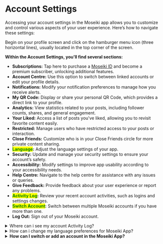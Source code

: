 # Account Settings



Accessing your account settings in the Moseiki app allows you to customize and control various aspects of your user experience. Here’s how to navigate these settings:

Begin on your profile screen and click on the hamburger menu icon (three horizontal lines), usually located in the top corner of the screen.

**Within the Account Settings, you'll find several sections:**

* **Subscriptions:** Tap here to purchase a [Moseiki ID](../../moseiki-features/moseiki-id.md) and become a premium subscriber, unlocking additional features.
* **Account Centre:** Use this option to switch between linked accounts or edit your profile details.
* **Notifications:** Modify your notification preferences to manage how you receive alerts.
* **My QR Code:** Display or share your personal QR Code, which provides a direct link to your profile.
* **Analytics:** View statistics related to your posts, including follower counts, shares, and general engagement.
* **Your Liked:** Access a list of posts you've liked, allowing you to revisit favorite content easily.
* **Restricted:** Manage users who have restricted access to your posts or interaction.
* **Close Friends:** Customize who is in your Close Friends circle for more private content sharing.
* <mark style="color:green;">**Language**</mark>**:** Adjust the language settings of your app.
* **Security:** Update and manage your security settings to ensure your account’s safety.
* **Accessibility:** Modify settings to improve app usability according to your accessibility needs.
* **Help Centre:** Navigate to the help centre for assistance with any issues or queries.
* **Give Feedback:** Provide feedback about your user experience or report any problems.
* <mark style="color:green;">**Activity Log**</mark>**:** Review your recent account activities, such as logins and settings changes.
* <mark style="color:green;">**Switch Account**</mark>**:** Switch between multiple Moseiki accounts if you have more than one.
* **Log Out:** Sign out of your Moseiki account.

<details>

<summary>Where can i see my account Activity Log?</summary>

You can view your account Activity Log in the Moseiki app by navigating to the Account Settings. Here’s how to access it:

1. Open the Moseiki app and go to your profile.
2. Click on the hamburger menu (three horizontal lines) in the top corner of the screen.
3. Select **Account Settings** from the menu.
4. Find and tap on <mark style="color:purple;">**Activity Log**</mark>.

In the Activity Log, you can review recent activities on your account, such as logins and settings changes. This section also allows you to monitor for any unauthorized access. If you notice suspicious activity, you can use this feature to log out from other devices remotely, ensuring your account's security.

</details>

<details>

<summary>How can i change my language preferences for Moseiki App?</summary>

To change your language preferences in the Moseiki app, follow these simple steps:

1. **Open the Moseiki app** and navigate to your profile screen.
2. Tap on the **hamburger menu** (three horizontal lines) usually located in the top corner of the screen.
3. Select **Account Settings** from the expanded menu options.
4. Scroll down to find <mark style="color:purple;">**Language**</mark> and tap on it.
5. You’ll see a list of available languages. Select the language you prefer to use for the app.

Once you've selected your preferred language, the app interface will update to reflect your choice. This change will affect all menus, buttons, and navigational elements within the app.

</details>

<details>

<summary><strong>How can I switch or add an account in the Moseiki App?</strong></summary>

To switch between accounts or add a new account in the Moseiki app, follow these steps:

1. **Open the Moseiki app** and go to your profile screen.
2. Tap on the **hamburger menu** (three horizontal lines) typically located in the top corner of the screen.
3. Choose **Account Settings** from the menu.
4. Look for and select **Switch Account**.
5. Here, you will see a list of accounts you’ve previously logged into. You can switch by selecting the account you wish to use.
6. To add a new account, click on the <mark style="color:purple;">**Add Moseiki Account**</mark> button and follow the prompts to log in or create a new account.

This feature allows you to manage multiple Moseiki accounts conveniently, either switching between them or adding new ones as needed.

</details>
